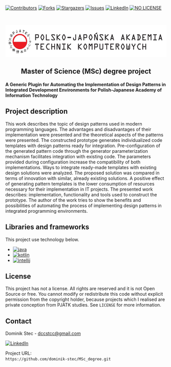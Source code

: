 <!--
*** Thanks for checking out c. If you have a suggestion
*** that would make this better, please fork the repo and create a pull request
*** or simply open an issue with the tag "enhancement".
*** Thanks again! Now go create something AMAZING! :D
-->

<!-- PROJECT SHIELDS -->
<!--
*** I'm using markdown "reference style" links for readability.
*** Reference links are enclosed in brackets [ ] instead of parentheses ( ).
*** See the bottom of this document for the declaration of the reference variables
*** for contributors-url, forks-url, etc. This is an optional, concise syntax you may use.
*** https://www.markdownguide.org/basic-syntax/#reference-style-links
-->

[![Contributors][contributors-shield]][contributors-url]
[![Forks][forks-shield]][forks-url]
[![Stargazers][stars-shield]][stars-url]
[![Issues][issues-shield]][issues-url]
[![LinkedIn][linkedin-shield]][linkedin-url]
[![NO LICENSE][license-shield]][license-url]

<!-- PROJECT LOGO -->
<br />
<p align="center">
  <a href="https://pja.edu.pl/">
    <img src="images/logo_waw.png" alt="Logo" width="540" height="100">
  </a>

  <h2 align="center">Master of Science (MSc) degree project</h2>

  <p align="center">
    <h4> A Generic Plugin for Automating the Implementation of Design Patterns in Integrated Development Environments for Polish-Japanese Academy of Information Technology </h4>
    <!-- <br />
    <a href="https://github.com/dccstcc/SoftDrive_doc"><strong>» go to DOCUMENT »</strong></a>
    <br />
    <br /> -->
    <!-- <a href="https://github.com/othneildrew/Best-README-Template">View Demo</a>
    ·
    <a href="https://github.com/othneildrew/Best-README-Template/issues">Report Bug</a>
    ·
    <a href="https://github.com/othneildrew/Best-README-Template/issues">Request Feature</a> -->
  </p>
</p>

<!-- ABOUT THE PROJECT -->

## Project description

<p>
  This work describes the topic of design patterns used in modern programming languages. The advantages and disadvantages of their implementation were presented and the theoretical aspects of the patterns were presented. The constructed prototype generates individualized code templates with design patterns ready for integration. Pre-configuration of the generated pattern code through the generator parameterization mechanism facilitates integration with existing code. The parameters provided during configuration increase the compatibility of both implementations. Ways to integrate ready-made templates with existing design solutions were analyzed. The proposed solution was compared in terms of innovation with similar, already existing solutions. A positive effect of generating pattern templates is the lower consumption of resources necessary for their implementation in IT projects. The presented work describes: implementation, functionality and tools used to construct the prototype. The author of the work tries to show the benefits and possibilities of automating the process of implementing design patterns in integrated programming environments.
</p>

## Libraries and frameworks

This project use technology below.

- [![java][java-shield]][java-url]
- [![kotlin][kotlin-shield]][kotlin-url]
- [![intellij][intellij-shield]][intellij-url]


<!-- LICENSE -->

## License

This project has not a license.
All rights are reserved and it is not Open Source or free. You cannot modify or redistribute this code without explicit permission from the copyright holder, because projects which I realised are private conception from PJATK studies.
See `LICENSE` for more information.

<!-- CONTACT -->

## Contact

Dominik Stec - dccstcc@gmail.com

[![LinkedIn][linkedin-shield]][linkedin-url]

Project URL:
<br />
`https://github.com/dominik-stec/MSc_degree.git`

<!-- ACKNOWLEDGEMENTS
## Acknowledgements
* [GitHub Emoji Cheat Sheet](https://www.webpagefx.com/tools/emoji-cheat-sheet)
* [Img Shields](https://shields.io)
* [Choose an Open Source License](https://choosealicense.com)
* [GitHub Pages](https://pages.github.com)
* [Animate.css](https://daneden.github.io/animate.css)
* [Loaders.css](https://connoratherton.com/loaders)
* [Slick Carousel](https://kenwheeler.github.io/slick)
* [Smooth Scroll](https://github.com/cferdinandi/smooth-scroll)
* [Sticky Kit](http://leafo.net/sticky-kit)
* [JVectorMap](http://jvectormap.com)
* [Font Awesome](https://fontawesome.com)

-->

<!-- MARKDOWN LINKS & IMAGES -->
<!-- https://www.markdownguide.org/basic-syntax/#reference-style-links -->

[contributors-shield]: https://img.shields.io/github/contributors/dominik-stec/MSc_degree.svg?style=for-the-badge
[contributors-url]: https://github.com/dominik-stec/MSc_degree/graphs/contributors
[forks-shield]: https://img.shields.io/github/forks/dominik-stec/MSc_degree.svg?style=for-the-badge
[forks-url]: https://github.com/dominik-stec/MSc_degree/network/members
[stars-shield]: https://img.shields.io/github/stars/dominik-stec/MSc_degree.svg?style=for-the-badge
[stars-url]: https://github.com/dominik-stec/MSc_degree/stargazers
[issues-shield]: https://img.shields.io/github/issues/dominik-stec/MSc_degree.svg?style=for-the-badge
[issues-url]: https://github.com/dominik-stec/MSc_degree/issues
[license-shield]: https://img.shields.io/badge/License-NONE-orange
[license-url]: https://github.com/dominik-stec/MSc_degree/blob/master/LICENSE.md
[linkedin-shield]: https://img.shields.io/badge/-LinkedIn-black.svg?style=for-the-badge&logo=linkedin&colorB=555
[linkedin-url]: https://www.linkedin.com/in/dominik-stec
[product-screenshot]: images/screenshot.png
[java-shield]: https://img.shields.io/badge/-Java-red
[java-url]: https://www.java.com/en/
[kotlin-shield]: https://img.shields.io/badge/-Kotlin-blue
[kotlin-url]: https://kotlinlang.org/
[intellij-shield]: https://img.shields.io/badge/-IntelliJPlatformSDK-gold
[intellij-url]: https://plugins.jetbrains.com/docs/intellij/welcome.html

